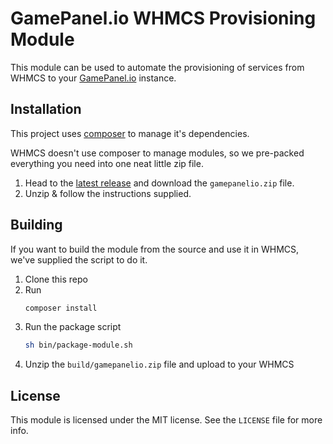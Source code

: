 GamePanel.io WHMCS Provisioning Module
======================================

This module can be used to automate the provisioning of services from WHMCS
 to your [GamePanel.io](https://gamepanel.io) instance.

## Installation

This project uses [composer](https://getcomposer.org/) to manage it's dependencies.

WHMCS doesn't use composer to manage modules, so we pre-packed everything you need into one neat little zip file.

1. Head to the [latest release](https://github.com/gamepanelio/api-php/releases/latest) and download the `gamepanelio.zip` file. 
2. Unzip & follow the instructions supplied.

## Building

If you want to build the module from the source and use it in WHMCS, we've supplied the script to do it.

1. Clone this repo
2. Run
   ```bash
   composer install
   ```
3. Run the package script
   ```bash
   sh bin/package-module.sh
   ```
4. Unzip the `build/gamepanelio.zip` file and upload to your WHMCS

## License

This module is licensed under the MIT license. See the `LICENSE` file for
 more info.
